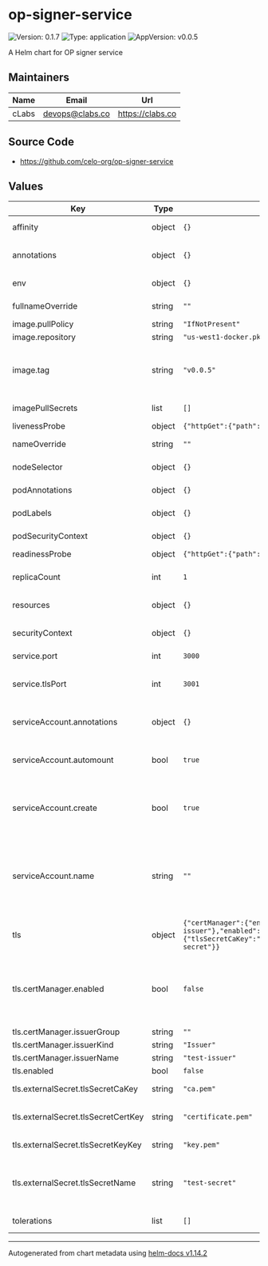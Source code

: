 # op-signer-service

![Version: 0.1.7](https://img.shields.io/badge/Version-0.1.7-informational?style=flat-square) ![Type: application](https://img.shields.io/badge/Type-application-informational?style=flat-square) ![AppVersion: v0.0.5](https://img.shields.io/badge/AppVersion-v0.0.5-informational?style=flat-square)

A Helm chart for OP signer service

## Maintainers

| Name | Email | Url |
| ---- | ------ | --- |
| cLabs | <devops@clabs.co> | <https://clabs.co> |

## Source Code

* <https://github.com/celo-org/op-signer-service>

## Values

| Key | Type | Default | Description |
|-----|------|---------|-------------|
| affinity | object | `{}` | Kubernetes pod affinity |
| annotations | object | `{}` | Annotations to add to the statefulset |
| env | object | `{}` | Env Vars. for the pod. |
| fullnameOverride | string | `""` | Chart full name override |
| image.pullPolicy | string | `"IfNotPresent"` | Image pullpolicy |
| image.repository | string | `"us-west1-docker.pkg.dev/devopsre/op-signer-service/op-signer-service"` | Image repository |
| image.tag | string | `"v0.0.5"` | Image tag Overrides the image tag whose default is the chart appVersion. |
| imagePullSecrets | list | `[]` | Image pull secrets |
| livenessProbe | object | `{"httpGet":{"path":"/","port":"http"}}` | Liveness probe |
| nameOverride | string | `""` | Chart name override |
| nodeSelector | object | `{}` | Kubernetes node selector |
| podAnnotations | object | `{}` | Custom pod annotations |
| podLabels | object | `{}` | Custom pod labels |
| podSecurityContext | object | `{}` | Custom pod security context |
| readinessProbe | object | `{"httpGet":{"path":"/","port":"http"}}` | Readiness probe |
| replicaCount | int | `1` | Number of deployment replicas |
| resources | object | `{}` | Container resources |
| securityContext | object | `{}` | Custom container security context |
| service.port | int | `3000` | Application port |
| service.tlsPort | int | `3001` | Application TLS port. Unused if tls.enabled is false. |
| serviceAccount.annotations | object | `{}` | Annotations to add to the service account |
| serviceAccount.automount | bool | `true` | Automatically mount a ServiceAccount's API credentials? |
| serviceAccount.create | bool | `true` | Specifies whether a service account should be created |
| serviceAccount.name | string | `""` | The name of the service account to use. If not set and create is true, a name is generated using the fullname template |
| tls | object | `{"certManager":{"enabled":false,"issuerGroup":"","issuerKind":"Issuer","issuerName":"test-issuer"},"enabled":false,"externalSecret":{"tlsSecretCaKey":"ca.pem","tlsSecretCertKey":"certificate.pem","tlsSecretKeyKey":"key.pem","tlsSecretName":"test-secret"}}` | TLS config |
| tls.certManager.enabled | bool | `false` | Enable creating certificates through certmanager. This takes precedence over externalSecret. |
| tls.certManager.issuerGroup | string | `""` | Issuer group |
| tls.certManager.issuerKind | string | `"Issuer"` | Issuer kind |
| tls.certManager.issuerName | string | `"test-issuer"` | Issuer name |
| tls.enabled | bool | `false` | Enable TLS |
| tls.externalSecret.tlsSecretCaKey | string | `"ca.pem"` | Secret key for the TLS CA |
| tls.externalSecret.tlsSecretCertKey | string | `"certificate.pem"` | Secret key for the TLS certificate |
| tls.externalSecret.tlsSecretKeyKey | string | `"key.pem"` | Secret key for the TLS key |
| tls.externalSecret.tlsSecretName | string | `"test-secret"` | Secret name for the secret containing an already created TLS certificate |
| tolerations | list | `[]` | Kubernetes tolerations |

----------------------------------------------
Autogenerated from chart metadata using [helm-docs v1.14.2](https://github.com/norwoodj/helm-docs/releases/v1.14.2)
